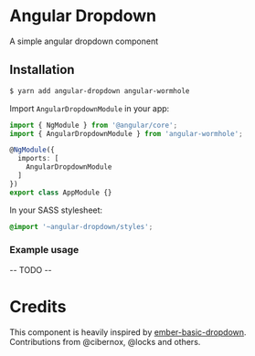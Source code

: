 # Angular Dropdown

A simple angular dropdown component

## Installation

```bash
$ yarn add angular-dropdown angular-wormhole
```

Import `AngularDropdownModule` in your app:

```typescript
import { NgModule } from '@angular/core';
import { AngularDropdownModule } from 'angular-wormhole';

@NgModule({
  imports: [
    AngularDropdownModule
  ]
})
export class AppModule {}
```

In your SASS stylesheet:

```scss
@import '~angular-dropdown/styles';
```

### Example usage

-- TODO --

# Credits

This component is heavily inspired by
[ember-basic-dropdown](https://github.com/cibernox/ember-basic-dropdown).
Contributions from @cibernox, @locks and others.
